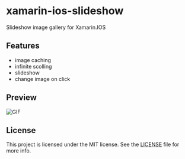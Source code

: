 # xamarin-ios-slideshow
Slideshow image gallery for Xamarin.IOS

## Features
- image caching
- infinite scolling
- slideshow
- change image on click

## Preview

![GIF](https://media.giphy.com/media/l0MYLjshDzGWT72co/giphy.gif)<br />

## License

This project is licensed under the MIT license. See the [LICENSE](LICENSE) file for more info.

